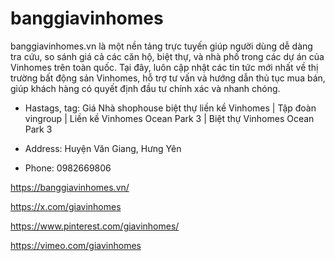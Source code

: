 # banggiavinhomes

banggiavinhomes.vn là một nền tảng trực tuyến giúp người dùng dễ dàng tra cứu, so sánh giá cả các căn hộ, biệt thự, và nhà phố trong các dự án của Vinhomes trên toàn quốc. Tại đây, luôn cập nhật các tin tức mới nhất về thị trường bất động sản Vinhomes, hỗ trợ tư vấn và hướng dẫn thủ tục mua bán, giúp khách hàng có quyết định đầu tư chính xác và nhanh chóng.

- Hastags, tag: Giá Nhà shophouse biệt thự liền kề Vinhomes | Tập đoàn vingroup | Liền kề Vinhomes Ocean Park 3 | Biệt thự Vinhomes Ocean Park 3

- Address: Huyện Văn Giang, Hưng Yên

- Phone: 0982669806

https://banggiavinhomes.vn/

https://x.com/giavinhomes

https://www.pinterest.com/giavinhomes/

https://vimeo.com/giavinhomes
